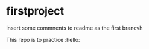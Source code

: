 # firstproject
insert some commnents to readme as the first brancvh

This repo is to practice :hello:
